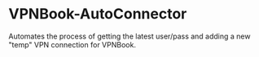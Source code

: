 # VPNBook-AutoConnector
Automates the process of getting the latest user/pass and adding a new "temp" VPN connection for VPNBook.
